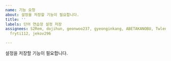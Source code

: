 ```yaml
---
name: 기능 요청
about: 설정을 저장할 기능이 필요합니다.
title: ''
labels: 단어 연습장 설정 저장
assignees: S2Rem, dojihun, geonwoo237, gyeonginkang, ABETAKANOBU, Twlen, baewoojun,
  fryti112, jekov296

---
```


설정을 저장할 기능이 필요합니다.
